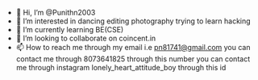 - 👋 Hi, I’m @Punithn2003
- 👀 I’m interested in dancing editing photography trying to learn hacking
- 🌱 I’m currently learning BE(CSE)
- 💞️ I’m looking to collaborate on coincent.in 
- 📫 How to reach me through my email i.e pn81741@gmail.com
you can contact me through 8073641825 through this number 
you can contact me through instagram lonely_heart_attitude_boy through  this id

<!---
Punithn2003/Punithn2003 is a ✨ special ✨ repository because its `README.md` (this file) appears on your GitHub profile.
You can click the Preview link to take a look at your changes.
--->

